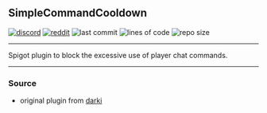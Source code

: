 ## SimpleCommandCooldown

[![discord](https://img.shields.io/discord/843551077759844362?logo=discord)](https://discord.gg/7tW8ZAtGr5)
[![reddit](https://img.shields.io/reddit/subreddit-subscribers/0b0t)](https://old.reddit.com/r/0b0t/)
![last commit](https://img.shields.io/github/last-commit/zeroBzeroT/SimpleCommandCooldown)
![lines of code](https://tokei.rs/b1/github/zeroBzeroT/SimpleCommandCooldown)
![repo size](https://img.shields.io/github/languages/code-size/zeroBzeroT/SimpleCommandCooldown.svg?label=repo%20size)

---

Spigot plugin to block the excessive use of player chat commands.

---

### Source

- original plugin from [darki](https://github.com/DarkiBoi)

